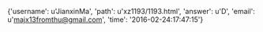 {'username': u'JianxinMa', 'path': u'xz1193/1193.html', 'answer': u'D', 'email': u'majx13fromthu@gmail.com', 'time': '2016-02-24:17:47:15'}